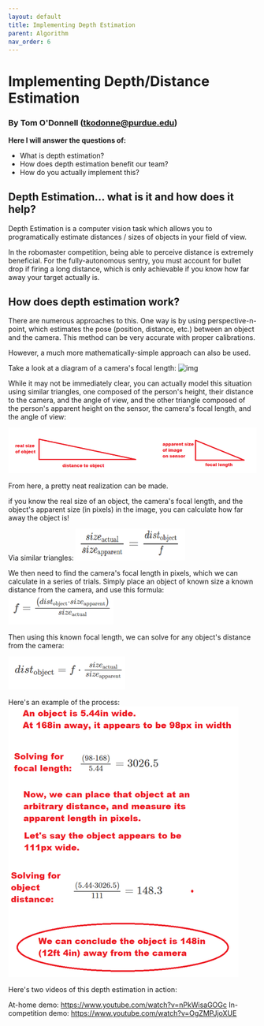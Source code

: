 ```yaml
---
layout: default
title: Implementing Depth Estimation 
parent: Algorithm
nav_order: 6
---
```


# Implementing Depth/Distance Estimation 
### By Tom O'Donnell (tkodonne@purdue.edu)

**Here I will answer the questions of:**
- What is depth estimation?
- How does depth estimation benefit our team?
- How do you actually implement this?

## Depth Estimation... what is it and how does it help?

Depth Estimation is a computer vision task which allows you to programatically estimate distances / sizes of objects in your field of view. 

In the robomaster competition, being able to perceive distance is extremely beneficial. For the fully-autonomous sentry, you must account for bullet drop if firing a long distance, which is only achievable if you know how far away your target actually is.

## How does depth estimation work?

There are numerous approaches to this. One way is by using perspective-n-point, which estimates the pose (position, distance, etc.) between an object and the camera. This method can be very accurate with proper calibrations.

However, a much more mathematically-simple approach can also be used.

Take a look at a diagram of a camera's focal length:
![img](https://h8r3x6j3.rocketcdn.me/wp-content/uploads/2019/04/what-is-focal-length-1-1024x576.jpg)

While it may not be immediately clear, you can actually model this situation using similar triangles, one composed of the person's height, their distance to the camera, and the angle of view, and the other triangle composed of the person's apparent height on the sensor, the camera's focal length, and the angle of view:

![img](tri.png)

From here, a pretty neat realization can be made. 

if you know the real size of an object, the camera's focal length, and the object's apparent size (in pixels) in the image, you can calculate how far away the object is!

Via similar triangles:
![img](simtri.png)

We then need to find the camera's focal length in pixels, which we can calculate in a series of trials. Simply place an object of known size a known distance from the camera, and use this formula:
![img](formula.png)

Then using this known focal length, we can solve for any object's distance from the camera:

![img](dist.png)

Here's an example of the process:
![img](ex.png)

Here's two videos of this depth estimation in action: 

At-home demo: https://www.youtube.com/watch?v=nPkWisaGOGc
In-competition demo: https://www.youtube.com/watch?v=OgZMPJjoXUE